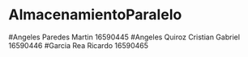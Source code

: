 # AlmacenamientoParalelo
#Angeles Paredes Martin 16590445
#Angeles Quiroz Cristian Gabriel 16590446
#Garcia Rea Ricardo 16590465
